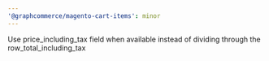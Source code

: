 ```yaml
---
'@graphcommerce/magento-cart-items': minor
---
```


Use price_including_tax field when available instead of dividing through the row_total_including_tax
